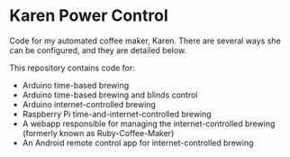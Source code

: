 Karen Power Control
===================

Code for my automated coffee maker, Karen. There are several ways she can be configured, and they are detailed below.

This repository contains code for:
- Arduino time-based brewing
- Arduino time-based brewing and blinds control
- Arduino internet-controlled brewing
- Raspberry Pi time-and-internet-controlled brewing
- A webapp responsible for managing the internet-controlled brewing (formerly known as Ruby-Coffee-Maker)
- An Android remote control app for internet-controlled brewing

